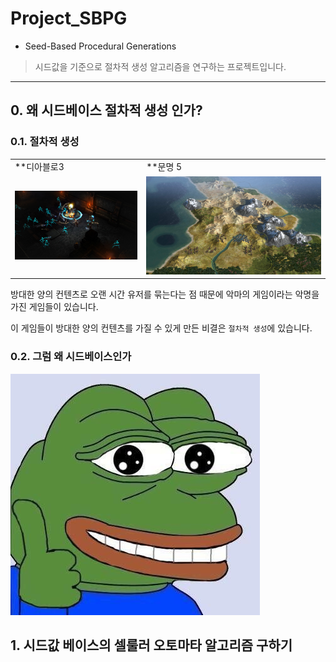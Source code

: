 # Project_SBPG
* Seed-Based Procedural Generations

> 시드값을 기준으로 절차적 생성 알고리즘을 연구하는 프로젝트입니다.  
---

## 0. 왜 시드베이스 절차적 생성 인가?

### 0.1. 절차적 생성

<table>
    <tr text-align="center">
        <td>
            **디아블로3
        </td>
        <td>
            **문명 5
        </td>
    </tr>
    <tr>
        <td>
            <img src="./readmeimg/01diablo.jpg">
        </td>
        <td>
            <img src="./readmeimg/01civ.jpg">
        </td>
    </tr>
</table>

방대한 양의 컨텐츠로 오랜 시간 유저를 묶는다는 점 때문에 악마의 게임이라는 악명을 가진 게임들이 있습니다.

이 게임들이 방대한 양의 컨텐츠를 가질 수 있게 만든 비결은 `절차적 생성`에 있습니다.


### 0.2. 그럼 왜 시드베이스인가


![pepeb](./readmeimg/pepeb.jpg)

## 1. 시드값 베이스의 셀룰러 오토마타 알고리즘 구하기
